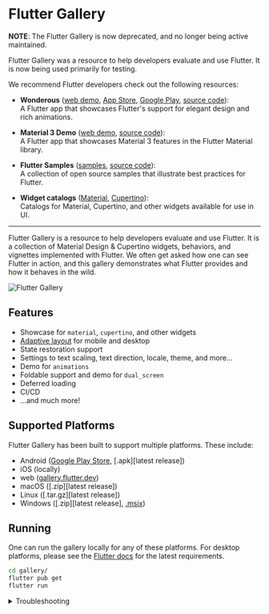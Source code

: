 # Flutter Gallery

**NOTE**: The Flutter Gallery is now deprecated, and no longer being active maintained.

Flutter Gallery was a resource to help developers evaluate and use Flutter.
It is now being used primarily for testing.

We recommend Flutter developers check out the following resources:

* **Wonderous**
([web demo](https://wonderous.app/web/),
[App Store](https://apps.apple.com/us/app/wonderous/id1612491897),
[Google Play](https://play.google.com/store/apps/details?id=com.gskinner.flutter.wonders),
[source code](https://github.com/gskinnerTeam/flutter-wonderous-app)):<br>
A Flutter app that showcases Flutter's support for elegant design and rich animations.

* **Material 3 Demo**
([web demo](https://flutter.github.io/samples/web/material_3_demo/),
[source code](https://github.com/flutter/samples/tree/main/material_3_demo)):<br>
A Flutter app that showcases Material 3 features in the Flutter Material library.

* **Flutter Samples**
([samples](https://flutter.github.io/samples), [source code](https://github.com/flutter/samples)):<br>
A collection of open source samples that illustrate best practices for Flutter.

* **Widget catalogs**
([Material](https://docs.flutter.dev/ui/widgets/material), [Cupertino](https://docs.flutter.dev/ui/widgets/cupertino)):<br>
Catalogs for Material, Cupertino, and other widgets available for use in UI.


***************

Flutter Gallery is a resource to help developers evaluate and use Flutter.
It is a collection of Material Design & Cupertino widgets, behaviors, and vignettes
implemented with Flutter. We often get asked how one can see Flutter in action,
and this gallery demonstrates what Flutter provides and how it behaves in the
wild.

![Flutter Gallery](https://user-images.githubusercontent.com/6655696/73928238-0d7fcc80-48d3-11ea-8a7e-ea7dc5d6e713.png)

## Features

- Showcase for `material`, `cupertino`, and other widgets
- [Adaptive layout](lib/layout/adaptive.dart) for mobile and desktop
- State restoration support
- Settings to text scaling, text direction, locale, theme, and more...
- Demo for `animations`
- Foldable support and demo for `dual_screen`
- Deferred loading
- CI/CD
- ...and much more!

## Supported Platforms

Flutter Gallery has been built to support multiple platforms.
These include:

- Android ([Google Play Store](https://play.google.com/store/apps/details?id=com.webkrux.gallery), [.apk][latest release])
- iOS (locally)
- web ([gallery.flutter.dev](https://gallery.flutter.dev/))
- macOS ([.zip][latest release])
- Linux ([.tar.gz][latest release])
- Windows ([.zip][latest release], [.msix](https://www.microsoft.com/store/productId/9PDWCTDFC7QQ))

## Running

One can run the gallery locally for any of these platforms. For desktop platforms,
please see the [Flutter docs](https://docs.flutter.dev/desktop) for the latest
requirements.

```bash
cd gallery/
flutter pub get
flutter run
```

<details>
<summary>Troubleshooting</summary>

### Flutter `master` channel

The Flutter Gallery targets Flutter's master channel. As such, it can take advantage
of new SDK features that haven't landed in the stable channel.

If you'd like to run the Flutter Gallery, make sure to switch to the master channel
first:

```bash
flutter channel master
flutter upgrade
```

When you're done, use this command to return to the safety of the stable
channel:

```bash
flutter channel stable
flutter upgrade
```

## Supported Platforms

Flutter Gallery has been built to support multiple platforms.
This includes:

- Android
- iOS
- web
- macOS
- Linux
- Windows

An APK, macOS, Linux, and Windows builds are available for [download](https://github.com/flutter/gallery/releases). You can find it on the web at [gallery.flutter.dev](https://gallery.flutter.dev/) and on the [Google Play Store](https://play.google.com/store/apps/details?id=com.webkrux.demo.gallery).

You can build from source yourself for any of these platforms, though, please note desktop support must [be enabled](
https://github.com/flutter/flutter/wiki/Desktop-shells#tooling). For
example, to run the app on Windows:

```bash
cd gallery/
flutter config --enable-windows-desktop
flutter create .
flutter run -d windows
```

Additionally, the UI adapts between mobile and desktop layouts regardless of the
platform it runs on. This is determined based on window size as outlined in
[adaptive.dart](lib/layout/adaptive.dart).

## To include a new splash animation

1. Convert your animation to a `.gif` file.
   Ideally, use a background color of `0xFF030303` to ensure the animation
   blends into the background of the app.

2. Add your new `.gif` file to the assets directory under
   `assets/splash_effects`. Ensure the name follows the format
   `splash_effect_$num.gif`. The number should be the next number after the
   current largest number in the repository.

3. Update the map `_effectDurations` in
   [splash.dart](lib/pages/splash.dart) to include the number of the
   new `.gif` as well as its estimated duration. The duration is used to
   determine how long to display the splash animation at launch.

## Generating localized strings and highlighted code segments

To generate localized strings or highlighted code segments, make sure that you
have [grinder](https://pub.dev/packages/grinder) installed by running 
```bash
flutter pub get
```

To generate localized strings (see separate [README](lib/l10n/README.md)
for more details):

```bash
flutter pub run grinder l10n
```

To generate code segments (see separate [README](tool/codeviewer_cli/README.md) for
more details):
```bash
flutter pub run grinder update-code-segments
```

## Creating a new release (for Flutter org members)

1. Bump the version number up in the `pubspec.yaml`. Use semantic versioning to determine
   which number to increment. For example `2.2.0+020200` should become `2.3.0+020300`.

2. Publish the firebase hosted web release.
    * Log in to the account that has write access to `gallery-flutter-dev` with `firebase login`
    * `flutter build web`
    * `firebase deploy -P prod` to deploy to production (equivalent to `firebase deploy`).
    * `firebase deploy -P staging` to deploy to staging. Check with the team to see if the staging
       instance is currently used for a special purpose.

3. Publish the Android release
    * Ensure you have the correct signing certificates.
    * Create the app bundle with `flutter build appbundle`.
    * Upload to the Play store console.
    * Publish the Play store release.
    * Create the APK with `flutter build apk` (this is for the Github release).

4. Draft a release in Github, calling the release `Flutter Gallery 2.x`
    * The tag should be `v2.x` and the target `master`.
    * Upload the Android APK from above.
    * Create and upload the macOS build by running `flutter build macos` and zipping the 
      app inside `build/macos/Build/Products/Release`.
    * On a Linux machine, create and upload the Linux build by running `flutter build linux`
      and compress the contents of `build/linux/release/bundle`.
    * On a Windows machine, create and upload the Windows build by running `flutter build windows`
       and zipping the contents of `build/windows/release`.
    * Publish the release.

### Run commands:-

1. To build local container:

docker build -t hello-world .

2. To run local container:

docker run --rm -it -p 8080:8080 hello-world

3. Browse at http://<MACHINE_IP>:8080

4. If using CI (drone/circleci/github), run container from shared registry & then browse:

docker pull registry.hub.docker.com/dockerdig/gallery-dev:<ci_used>
docker run --rm -it -p 8080:8080 registry.hub.docker.com/dockerdig/gallery-dev:<ci_used>






### Flutter
## To build/run for various
bash runner

# For IOS on MacOS (non-docker)
bash runner clean (to clean all generated files)
bash runner ios-build (to build, must run this flutter build before building/running in xcode)
bash runner ios-run (to run in simulator)

# For Android
bash runner android-build
bash runner android-run (to run in simulator)

# Use _ops/.env.temp to override _ops/.env properties in local
# Set USE_DOCKER=false for native MacOS dev

# To bump version - this increases version in pubspec.yaml and ensures incremental builds & deployments with appstore
bash _ops/utils/bump.sh
# Tags are used to control ops deployment to testflight/appstore 
